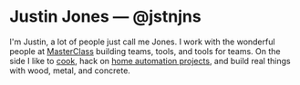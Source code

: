 # Justin Jones — @jstnjns

I'm Justin, a lot of people just call me Jones.  I work with the wonderful people at [MasterClass](http://masterclass.com/) building teams, tools, and tools for teams.  On the side I like to [cook](http://instagram.com/jstnjns), hack on [home automation projects](http://github.com/jstnjns/ottto), and build real things with wood, metal, and concrete.
